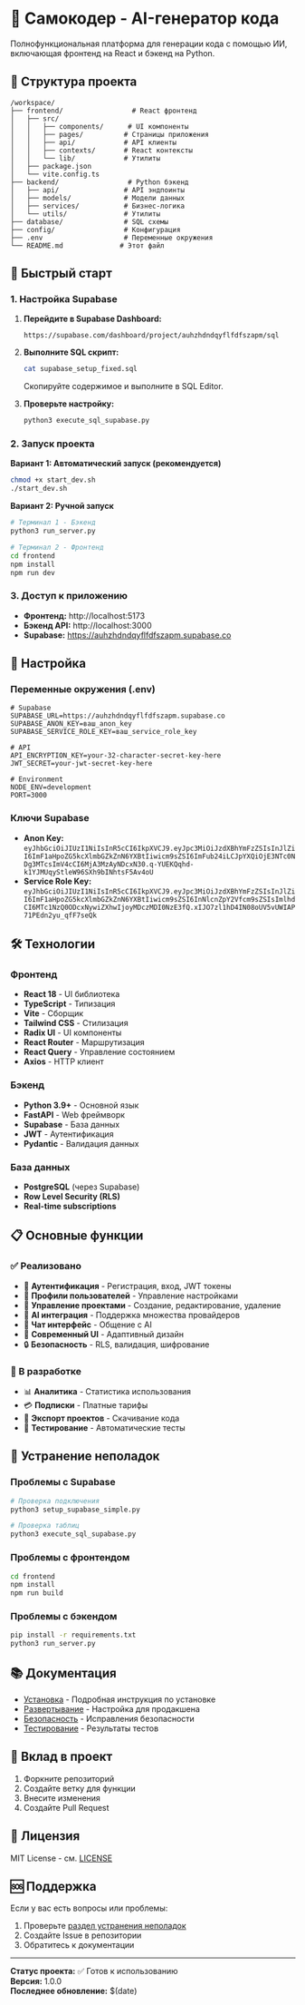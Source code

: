 # 🚀 Самокодер - AI-генератор кода

Полнофункциональная платформа для генерации кода с помощью ИИ, включающая фронтенд на React и бэкенд на Python.

## 📁 Структура проекта

```
/workspace/
├── frontend/                 # React фронтенд
│   ├── src/
│   │   ├── components/      # UI компоненты
│   │   ├── pages/          # Страницы приложения
│   │   ├── api/            # API клиенты
│   │   ├── contexts/       # React контексты
│   │   └── lib/            # Утилиты
│   ├── package.json
│   └── vite.config.ts
├── backend/                 # Python бэкенд
│   ├── api/                # API эндпоинты
│   ├── models/             # Модели данных
│   ├── services/           # Бизнес-логика
│   └── utils/              # Утилиты
├── database/               # SQL схемы
├── config/                 # Конфигурация
├── .env                    # Переменные окружения
└── README.md              # Этот файл
```

## 🚀 Быстрый старт

### 1. Настройка Supabase

1. **Перейдите в Supabase Dashboard:**
   ```
   https://supabase.com/dashboard/project/auhzhdndqyflfdfszapm/sql
   ```

2. **Выполните SQL скрипт:**
   ```bash
   cat supabase_setup_fixed.sql
   ```
   Скопируйте содержимое и выполните в SQL Editor.

3. **Проверьте настройку:**
   ```bash
   python3 execute_sql_supabase.py
   ```

### 2. Запуск проекта

**Вариант 1: Автоматический запуск (рекомендуется)**
```bash
chmod +x start_dev.sh
./start_dev.sh
```

**Вариант 2: Ручной запуск**
```bash
# Терминал 1 - Бэкенд
python3 run_server.py

# Терминал 2 - Фронтенд
cd frontend
npm install
npm run dev
```

### 3. Доступ к приложению

- **Фронтенд:** http://localhost:5173
- **Бэкенд API:** http://localhost:3000
- **Supabase:** https://auhzhdndqyflfdfszapm.supabase.co

## 🔧 Настройка

### Переменные окружения (.env)

```env
# Supabase
SUPABASE_URL=https://auhzhdndqyflfdfszapm.supabase.co
SUPABASE_ANON_KEY=ваш_anon_key
SUPABASE_SERVICE_ROLE_KEY=ваш_service_role_key

# API
API_ENCRYPTION_KEY=your-32-character-secret-key-here
JWT_SECRET=your-jwt-secret-key-here

# Environment
NODE_ENV=development
PORT=3000
```

### Ключи Supabase

- **Anon Key:** `eyJhbGciOiJIUzI1NiIsInR5cCI6IkpXVCJ9.eyJpc3MiOiJzdXBhYmFzZSIsInJlZiI6ImF1aHpoZG5kcXlmbGZkZnN6YXBtIiwicm9sZSI6ImFub24iLCJpYXQiOjE3NTc0NDg3MTcsImV4cCI6MjA3MzAyNDcxN30.q-YUEKQqhd-k1YJMUqyStleW96SXh9bINhtsF5Av4oU`
- **Service Role Key:** `eyJhbGciOiJIUzI1NiIsInR5cCI6IkpXVCJ9.eyJpc3MiOiJzdXBhYmFzZSIsInJlZiI6ImF1aHpoZG5kcXlmbGZkZnN6YXBtIiwicm9sZSI6InNlcnZpY2Vfcm9sZSIsImlhdCI6MTc1NzQ0ODcxNywiZXhwIjoyMDczMDI0NzE3fQ.xIJO7zl1hD4IN08oUV5vUWIAP71PEdn2yu_qfF7seQk`

## 🛠 Технологии

### Фронтенд
- **React 18** - UI библиотека
- **TypeScript** - Типизация
- **Vite** - Сборщик
- **Tailwind CSS** - Стилизация
- **Radix UI** - UI компоненты
- **React Router** - Маршрутизация
- **React Query** - Управление состоянием
- **Axios** - HTTP клиент

### Бэкенд
- **Python 3.9+** - Основной язык
- **FastAPI** - Web фреймворк
- **Supabase** - База данных
- **JWT** - Аутентификация
- **Pydantic** - Валидация данных

### База данных
- **PostgreSQL** (через Supabase)
- **Row Level Security (RLS)**
- **Real-time subscriptions**

## 📋 Основные функции

### ✅ Реализовано
- 🔐 **Аутентификация** - Регистрация, вход, JWT токены
- 👤 **Профили пользователей** - Управление настройками
- 📁 **Управление проектами** - Создание, редактирование, удаление
- 🤖 **AI интеграция** - Поддержка множества провайдеров
- 💬 **Чат интерфейс** - Общение с AI
- 🎨 **Современный UI** - Адаптивный дизайн
- 🔒 **Безопасность** - RLS, валидация, шифрование

### 🚧 В разработке
- 📊 **Аналитика** - Статистика использования
- 💳 **Подписки** - Платные тарифы
- 🔄 **Экспорт проектов** - Скачивание кода
- 🧪 **Тестирование** - Автоматические тесты

## 🐛 Устранение неполадок

### Проблемы с Supabase
```bash
# Проверка подключения
python3 setup_supabase_simple.py

# Проверка таблиц
python3 execute_sql_supabase.py
```

### Проблемы с фронтендом
```bash
cd frontend
npm install
npm run build
```

### Проблемы с бэкендом
```bash
pip install -r requirements.txt
python3 run_server.py
```

## 📚 Документация

- [Установка](INSTALL.md) - Подробная инструкция по установке
- [Развертывание](DEPLOY.md) - Настройка для продакшена
- [Безопасность](SECURITY_FIXES.md) - Исправления безопасности
- [Тестирование](TESTING_REPORT.md) - Результаты тестов

## 🤝 Вклад в проект

1. Форкните репозиторий
2. Создайте ветку для функции
3. Внесите изменения
4. Создайте Pull Request

## 📄 Лицензия

MIT License - см. [LICENSE](LICENSE)

## 🆘 Поддержка

Если у вас есть вопросы или проблемы:
1. Проверьте [раздел устранения неполадок](#-устранение-неполадок)
2. Создайте Issue в репозитории
3. Обратитесь к документации

---

**Статус проекта:** ✅ Готов к использованию  
**Версия:** 1.0.0  
**Последнее обновление:** $(date)